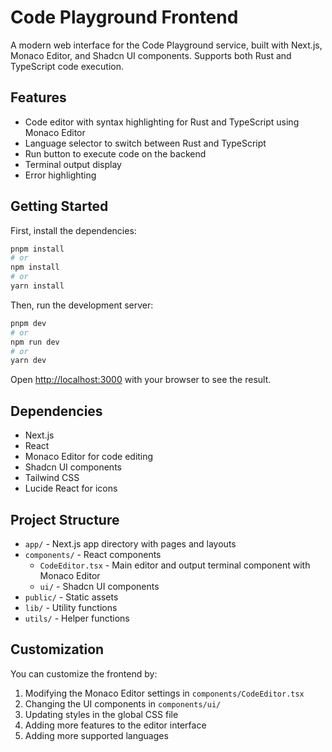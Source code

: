 # Code Playground Frontend

A modern web interface for the Code Playground service, built with Next.js, Monaco Editor, and Shadcn UI components. Supports both Rust and TypeScript code execution.

## Features

- Code editor with syntax highlighting for Rust and TypeScript using Monaco Editor
- Language selector to switch between Rust and TypeScript
- Run button to execute code on the backend
- Terminal output display
- Error highlighting

## Getting Started

First, install the dependencies:

```bash
pnpm install
# or
npm install
# or
yarn install
```

Then, run the development server:

```bash
pnpm dev
# or
npm run dev
# or
yarn dev
```

Open [http://localhost:3000](http://localhost:3000) with your browser to see the result.

## Dependencies

- Next.js
- React
- Monaco Editor for code editing
- Shadcn UI components
- Tailwind CSS
- Lucide React for icons

## Project Structure

- `app/` - Next.js app directory with pages and layouts
- `components/` - React components
  - `CodeEditor.tsx` - Main editor and output terminal component with Monaco Editor
  - `ui/` - Shadcn UI components
- `public/` - Static assets
- `lib/` - Utility functions
- `utils/` - Helper functions

## Customization

You can customize the frontend by:

1. Modifying the Monaco Editor settings in `components/CodeEditor.tsx`
2. Changing the UI components in `components/ui/`
3. Updating styles in the global CSS file
4. Adding more features to the editor interface
5. Adding more supported languages

